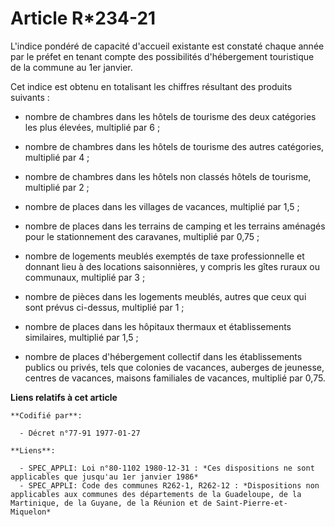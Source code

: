 # Article R*234-21

L'indice pondéré de capacité d'accueil existante est constaté chaque année par le préfet en tenant compte des possibilités
d'hébergement touristique de la commune au 1er janvier.

Cet indice est obtenu en totalisant les chiffres résultant des produits suivants :

- nombre de chambres dans les hôtels de tourisme des deux catégories les plus élevées, multiplié par 6 ;

- nombre de chambres dans les hôtels de tourisme des autres catégories, multiplié par 4 ;

- nombre de chambres dans les hôtels non classés hôtels de tourisme, multiplié par 2 ;

- nombre de places dans les villages de vacances, multiplié par 1,5 ;

- nombre de places dans les terrains de camping et les terrains aménagés pour le stationnement des caravanes, multiplié par
0,75 ;

- nombre de logements meublés exemptés de taxe professionnelle et donnant lieu à des locations saisonnières, y compris les
gîtes ruraux ou communaux, multiplié par 3 ;

- nombre de pièces dans les logements meublés, autres que ceux qui sont prévus ci-dessus, multiplié par 1 ;

- nombre de places dans les hôpitaux thermaux et établissements similaires, multiplié par 1,5 ;

- nombre de places d'hébergement collectif dans les établissements publics ou privés, tels que colonies de vacances, auberges
de jeunesse, centres de vacances, maisons familiales de vacances, multiplié par 0,75.

**Liens relatifs à cet article**

	**Codifié par**:

	  - Décret n°77-91 1977-01-27

	**Liens**:

	  - SPEC_APPLI: Loi n°80-1102 1980-12-31 : *Ces dispositions ne sont applicables que jusqu'au 1er janvier 1986*
	  - SPEC_APPLI: Code des communes R262-1, R262-12 : *Dispositions non applicables aux communes des départements de la Guadeloupe, de la Martinique, de la Guyane, de la Réunion et de Saint-Pierre-et-Miquelon*
